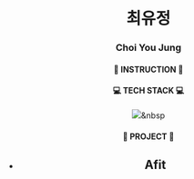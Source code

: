 <div align=center>

# 최유정
### Choi You Jung


#### :mag_right: INSTRUCTION :mag_right:


#### :computer: TECH STACK :computer:
<img src="https://img.shields.io/badge/Python-3766AB?style=flat-square&logo=Python&logoColor=white"/></a>&nbsp 

#### :floppy_disk: PROJECT :floppy_disk:
- Afit
    -  




  
<!--
**YUZ9090/YUZ9090** is a ✨ _special_ ✨ repository because its `README.md` (this file) appears on your GitHub profile.

Here are some ideas to get you started:

- 🔭 I’m currently working on ...
- 🌱 I’m currently learning ...
- 👯 I’m looking to collaborate on ...
- 🤔 I’m looking for help with ...
- 💬 Ask me about ...
- 📫 How to reach me: ...
- 😄 Pronouns: ...
- ⚡ Fun fact: ...
-->

</div>
